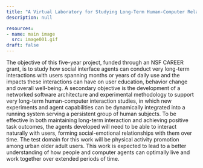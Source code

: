 ```yaml
---
title: "A Virtual Laboratory for Studying Long-Term Human-Computer Relationships"
description: null

resources:
- name: main image
  src: image001.gif
draft: false
---
```


The objective of this five-year project, funded through an NSF CAREER grant, is to study how social interface agents can conduct very long-term interactions with users spanning months or years of daily use and the impacts these interactions can have on user education, behavior change and overall well-being. A secondary objective is the development of a networked software architecture and experimental methodology to support very long-term human-computer interaction studies, in which new experiments and agent capabilities can be dynamically integrated into a running system serving a persistent group of human subjects. To be effective in both maintaining long-term interaction and achieving positive task outcomes, the agents developed will need to be able to interact naturally with users, forming social-emotional relationships with them over time. The test domain for this work will be physical activity promotion among urban older adult users. This work is expected to lead to a better understanding of how people and computer agents can optimally live and work together over extended periods of time.

